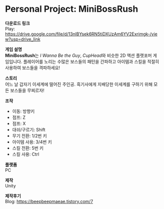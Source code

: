 # Personal Project: MiniBossRush

**다운로드 링크**</br>
Play: https://drive.google.com/file/d/13nlBYsek6RN5tiDXUzAm6YV2Exrimgk-/view?usp=drive_link

**게임 설명**</br>
**MiniBossRush**는 *I Wanna Be the Guy*, *CupHead*와 비슷한 2D 액션 플랫포머 게임입니다.
플레이어를 노리는 수많은 보스들의 패턴을 간파하고 아이템과 스킬을 적절히 사용하여 보스들을 격파하세요!

**스토리**</br>
어느 날 갑자기 이세계에 떨어진 주인공. 흑기사에게 지배당한 이세계를 구하기 위해 모든 보스들을 무찌르자!

**조작**</br>
- 이동: 방향키</br>
- 점프: Z</br>
- 점프: X</br>
- 대쉬/구르기: Shift</br>
- 무기 전환: 1/2번 키</br>
- 아이템 사용: 3/4번 키</br>
- 스킬 전환: 5번 키</br>
- 스킬 사용: Ctrl</br>

**플랫폼**</br>
PC

**제작**</br>
Unity

**제작후기**</br>
Blog: https://beepbeepmaeae.tistory.com/7
